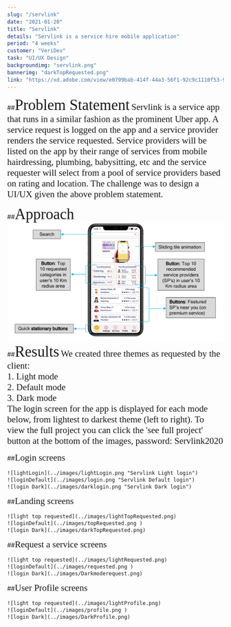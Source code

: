```yaml
---
slug: "/servlink"
date: "2021-01-20"
title: "Servlink"
details: "Servlink is a service hire mobile application"
period: "4 weeks"
customer: "VeriDev"
task: "UI/UX Design"
backgroundimg: "servlink.png"
bannerimg: "darkTopRequested.png"
link: "https://xd.adobe.com/view/e0799bab-414f-44a3-56f1-92c9c1110f53-9648/?fullscreen"
---
```

##<span style="font-family:serif; font-size:2.5em">Problem Statement</span>
<span style="font-family:serif; font-size:1.5em">
    Servlink is a service app that runs in a similar fashion as the prominent Uber app. A service request is logged on the app and a service provider renders the service requested. Service providers will be listed on the app by their range of services from mobile hairdressing, plumbing, babysitting, etc and the service requester will select from a pool of service providers based on rating and location. The challenge was to design a UI/UX given the above problem statement.
</span>

##<span style="font-family:serif; font-size:2.5em">Approach</span>
![login Dark](../images/designapproach.png)
##<span style="font-family:serif; font-size:2.5em">Results</span>
<span style="font-family:serif; font-size:1.5em">
    We created three themes as requested by the client:<br>
    1. Light mode<br>
    2. Default mode<br>
    3. Dark mode<br>
    The login screen for the app is displayed for each mode below, from lightest to darkest theme (left to right). To view the full project  you can click the 'see full project' button at the bottom of the images, password: Servlink2020
</span>

##<span style="font-family:Poppins; font-size:1.5em">Login screens</span>
```grid|3|
![lightLogin](../images/lightLogin.png "Servlink Light login") 
![loginDefault](../images/login.png "Servlink Default login")
![login Dark](../images/darklogin.png "Servlink Dark login")
```
##<span style="font-family:Poppins; font-size:1.5em">Landing screens</span>
```grid|3|
![light top requested](../images/lightTopRequested.png) 
![loginDefault](../images/topRequested.png )
![login Dark](../images/darkTopRequested.png)
```
##<span style="font-family:Poppins; font-size:1.5em">Request a service screens</span>
```grid|3|
![light top requested](../images/lightRequested.png) 
![loginDefault](../images/requested.png )
![login Dark](../images/Darkmoderequest.png)
```
##<span style="font-family:Poppins; font-size:1.5em">User Profile screens</span>
```grid|3|
![light top requested](../images/lightProfile.png) 
![loginDefault](../images/profile.png )
![login Dark](../images/DarkProfile.png)
```


